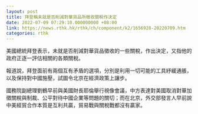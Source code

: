 ```yaml
---
layout: post
title: 拜登稱未就是否削減對華貨品所徵收關稅作決定
date: 2022-07-09 07:29:10.000000000 +08:00
link: https://news.rthk.hk/rthk/ch/component/k2/1656928-20220709.htm
categories: rthk
---
```


美國總統拜登表示，未就是否削減對華貨品徵收的一些關稅，作出決定，又指他的政府正逐一評估相關的各類關稅。

報道說，拜登面前有兩個互有矛盾的選項，分別是利用一切可能的工具紓緩通脹，以及保持對中國施壓，試圖令北京在經濟政策上讓步。

國務院副總理劉鶴早前與美國財長耶倫舉行視像會議，中方表達對美國取消對華加徵關稅與制裁、公平對待中國企業等問題的關切；而在北京，外交部發言人早前說中美經貿合作本質是互利共贏，貿易戰與關稅戰都沒有贏家。
